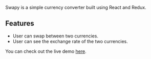 Swapy is a simple currency converter built using React and Redux.

## Features

- User can swap between two currencies.
- User can see the exchange rate of the two currencies.

You can check out the live demo [here](https://swapy.vercel.app/).